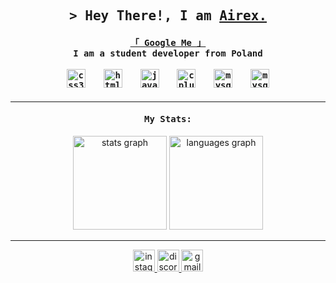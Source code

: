<h2 align="center">
        <samp>
                &gt; Hey There!, I am
                        <b><a target="_blank" href="https://github.com/airexsource">Airex.</a></b>
        </samp>
</h2>

<h4 align="center">
        <samp>
                <a href="https://www.google.com/search?q=Airex">「 Google Me 」</a><br>
                I am a student developer from <b>Poland</b><br>
        </samp>
        <br>
        <samp>
                <div align="center">
                        <img src="https://cdn.jsdelivr.net/gh/devicons/devicon/icons/css3/css3-plain.svg" height="30" alt="css3 logo"  />
                        <img width="12" />
                        <img src="https://cdn.jsdelivr.net/gh/devicons/devicon/icons/html5/html5-plain.svg" height="30" alt="html5 logo"  />
                        <img width="12" />
                        <img src="https://cdn.jsdelivr.net/gh/devicons/devicon/icons/javascript/javascript-plain.svg" height="30" alt="javascript logo"  />
                        <img width="12" />
                        <img src="https://cdn.jsdelivr.net/gh/devicons/devicon/icons/cplusplus/cplusplus-plain.svg" height="30" alt="cplusplus logo"  />
                        <img width="12" />
                        <img src="https://cdn.jsdelivr.net/gh/devicons/devicon/icons/mysql/mysql-original.svg" height="30" alt="mysql logo"  />
                        <img width="12" />
                        <img src="https://cdn.jsdelivr.net/gh/devicons/devicon/icons/php/php-original.svg" height="30" alt="mysql logo"  />
                </div>
        </samp>
</h4>

<hr>

<h4 align="center">
        <samp>
                <b>My Stats:</b><br>
        </samp>
</h4>

<div align="center">
  <img src="https://github-readme-stats.vercel.app/api?username=AirexSource&hide_title=true&hide_rank=false&show_icons=true&include_all_commits=true&count_private=true&disable_animations=false&theme=github_dark&locale=en&hide_border=true" height="150" alt="stats graph"  />
  <img src="https://github-readme-stats.vercel.app/api/top-langs?username=AirexSource&locale=en&hide_title=false&layout=compact&card_width=320&langs_count=5&theme=github_dark&hide_border=true" height="150" alt="languages graph"  />
</div>

<hr>

<div align="center">
  <a href="https://www.instagram.com/adamkedryna.fotograf/" target="_blank">
    <img src="https://img.shields.io/static/v1?message=Instagram&logo=instagram&label=&color=E4405F&logoColor=white&labelColor=&style=for-the-badge" height="35" alt="instagram logo"  />
  </a>
  <a href="https://discordapp.com/users/644178478006140937" target="_blank">
    <img src="https://img.shields.io/static/v1?message=Discord&logo=discord&label=&color=7289DA&logoColor=white&labelColor=&style=for-the-badge" height="35" alt="discord logo"  />
  </a>
  <a href="mailto:adam.kedryna@gmail.com" target="_blank">
    <img src="https://img.shields.io/static/v1?message=Gmail&logo=gmail&label=&color=D14836&logoColor=white&labelColor=&style=for-the-badge" height="35" alt="gmail logo"  />
  </a>
</div>
